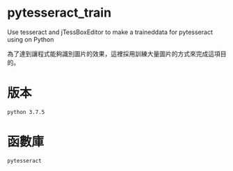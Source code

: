 # pytesseract_train
Use tesseract and jTessBoxEditor to make a traineddata for pytesseract using on Python

為了達到讓程式能夠識別圖片的效果，這裡採用訓練大量圖片的方式來完成這項目的。

# 版本
`python 3.7.5`
# 函數庫
`pytesseract`

